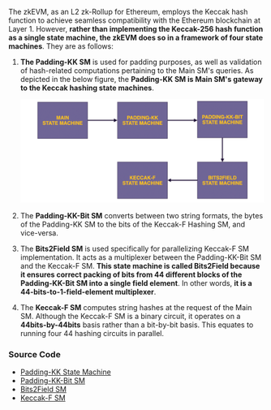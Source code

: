 The zkEVM, as an L2 zk-Rollup for Ethereum, employs the Keccak hash function to achieve seamless compatibility with the Ethereum blockchain at Layer 1. However, **rather than implementing the Keccak-256 hash function as a single state machine, the zkEVM does so in a framework of four state machines**. They are as follows:

1. **The Padding-KK SM** is used for padding purposes, as well as validation of hash-related computations pertaining to the Main SM's queries. As depicted in the below figure, the **Padding-KK SM is Main SM's gateway to the Keccak hashing state machines**.

   ![Keccak Design Schema](../../../img/zkEVM/hsh02-sm-kk-framework.png)

2. The **Padding-KK-Bit SM** converts between two string formats, the bytes of the Padding-KK SM to the bits of the Keccak-F Hashing SM, and vice-versa.

3. The **Bits2Field SM** is used specifically for parallelizing Keccak-F SM implementation. It acts as a multiplexer between the Padding-KK-Bit SM and the Keccak-F SM. **This state machine is called Bits2Field because it ensures correct packing of bits from $44$ different blocks of the Padding-KK-Bit SM into a single field element**. In other words, **it is a $44$-bits-to-$1$-field-element multiplexer**.

4. The **Keccak-F SM** computes string hashes at the request of the Main SM. Although the Keccak-F SM is a binary circuit, it operates on a **44bits-by-44bits** basis rather than a bit-by-bit basis. This equates to running four $44$ hashing circuits in parallel.

### Source Code

- [Padding-KK State Machine](https://github.com/0xPolygonHermez/zkevm-prover/blob/main/src/sm/padding_kk/padding_kk_executor.cpp)
- [Padding-KK-Bit SM](https://github.com/0xPolygonHermez/zkevm-prover/blob/main/src/sm/padding_kkbit/padding_kkbit_executor.cpp)
- [Bits2Field SM](https://github.com/0xPolygonHermez/zkevm-prover/blob/main/src/sm/bits2field/bits2field_executor.cpp)
- [Keccak-F SM](https://github.com/0xPolygonHermez/zkevm-prover/blob/main/src/sm/keccak_f/keccak_f_executor.cpp)
